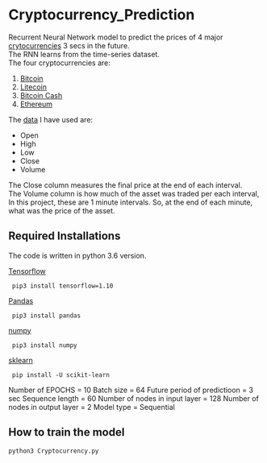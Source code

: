 # Cryptocurrency_Prediction
Recurrent Neural Network model to predict the prices of 4 major [crytocurrencies](https://en.wikipedia.org/wiki/Cryptocurrency) 3 secs in the future.  
The RNN learns from the time-series dataset.  
The four cryptocurrencies are:

1. [Bitcoin](https://bitcoin.org/en/)
2. [Litecoin](https://litecoin.com/)
3. [Bitcoin Cash](https://www.bitcoincash.org/)
4. [Ethereum](https://www.ethereum.org/)  

The [data](data/) I have used are:  
- Open
- High
- Low
- Close
- Volume  

The Close column measures the final price at the end of each interval.   
The Volume column is how much of the asset was traded per each interval, In this project, these are 1 minute intervals. So, at the end of each minute, what was the price of the asset.  

## Required Installations  

The code is written in python 3.6 version.  

 [Tensorflow](https://www.tensorflow.org/) 
 
     pip3 install tensorflow=1.10 
     
 [Pandas](https://pandas.pydata.org/) 
 
     pip3 install pandas     
 
 [numpy](http://www.numpy.org/) 
 
     pip3 install numpy 
     
 [sklearn](https://scikit-learn.org/stable/) 
 
     pip install -U scikit-learn
     
Number of EPOCHS = 10
Batch size = 64
Future period of predictioon = 3 sec
Sequence length = 60
Number of nodes in input layer = 128
Number of nodes in output layer = 2
Model type = Sequential

## How to train the model

    python3 Cryptocurrency.py
    


